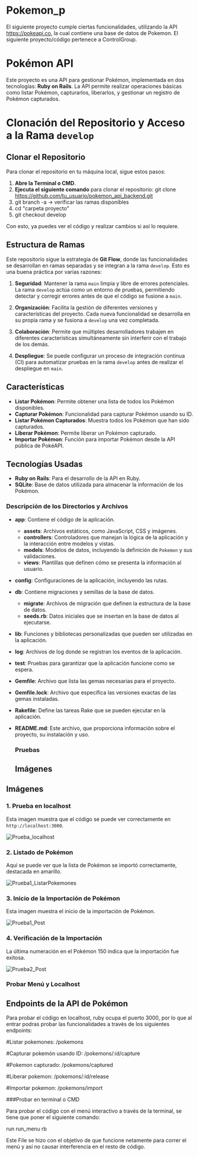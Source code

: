 # Pokemon_p
El siguiente proyecto cumple ciertas funcionalidades, utilizando la API https://pokeapi.co, la cual contiene una base de datos de Pokemon. El siguiente proyecto/código pertenece a ControlGroup.

# Pokémon API

Este proyecto es una API para gestionar Pokémon, implementada en dos tecnologías: **Ruby on Rails**. La API permite realizar operaciones básicas como listar Pokémon, capturarlos, liberarlos, y gestionar un registro de Pokémon capturados.

# Clonación del Repositorio y Acceso a la Rama `develop`

## Clonar el Repositorio

Para clonar el repositorio en tu máquina local, sigue estos pasos:

1. **Abre la Terminal o CMD**.
2. **Ejecuta el siguiente comando** para clonar el repositorio:
   git clone https://github.com/tu_usuario/pokemon_api_backend.git
3. git branch -a -> verificar las ramas disponibles
4. cd "carpeta proyecto"
5. git checkout develop

Con esto, ya puedes ver el código y realizar cambios si así lo requiere.

## Estructura de Ramas

Este repositorio sigue la estrategia de **Git Flow**, donde las funcionalidades se desarrollan en ramas separadas y se integran a la rama `develop`. Esto es una buena práctica por varias razones:

1. **Seguridad**: Mantener la rama `main` limpia y libre de errores potenciales. La rama `develop` actúa como un entorno de pruebas, permitiendo detectar y corregir errores antes de que el código se fusione a `main`.

2. **Organización**: Facilita la gestión de diferentes versiones y características del proyecto. Cada nueva funcionalidad se desarrolla en su propia rama y se fusiona a `develop` una vez completada.

3. **Colaboración**: Permite que múltiples desarrolladores trabajen en diferentes características simultáneamente sin interferir con el trabajo de los demás. 

4. **Despliegue**: Se puede configurar un proceso de integración continua (CI) para automatizar pruebas en la rama `develop` antes de realizar el despliegue en `main`.

## Características

- **Listar Pokémon**: Permite obtener una lista de todos los Pokémon disponibles.
- **Capturar Pokémon**: Funcionalidad para capturar Pokémon usando su ID.
- **Listar Pokémon Capturados**: Muestra todos los Pokémon que han sido capturados.
- **Liberar Pokémon**: Permite liberar un Pokémon capturado.
- **Importar Pokémon**: Función para importar Pokémon desde la API pública de PokéAPI.

## Tecnologías Usadas

- **Ruby on Rails**: Para el desarrollo de la API en Ruby.
- **SQLite**: Base de datos utilizada para almacenar la información de los Pokémon.

### Descripción de los Directorios y Archivos

- **app**: Contiene el código de la aplicación.
  - **assets**: Archivos estáticos, como JavaScript, CSS y imágenes.
  - **controllers**: Controladores que manejan la lógica de la aplicación y la interacción entre modelos y vistas.
  - **models**: Modelos de datos, incluyendo la definición de `Pokemon` y sus validaciones.
  - **views**: Plantillas que definen cómo se presenta la información al usuario.

- **config**: Configuraciones de la aplicación, incluyendo las rutas.

- **db**: Contiene migraciones y semillas de la base de datos.
  - **migrate**: Archivos de migración que definen la estructura de la base de datos.
  - **seeds.rb**: Datos iniciales que se insertan en la base de datos al ejecutarse.

- **lib**: Funciones y bibliotecas personalizadas que pueden ser utilizadas en la aplicación.

- **log**: Archivos de log donde se registran los eventos de la aplicación.

- **test**: Pruebas para garantizar que la aplicación funcione como se espera.

- **Gemfile**: Archivo que lista las gemas necesarias para el proyecto.

- **Gemfile.lock**: Archivo que especifica las versiones exactas de las gemas instaladas.

- **Rakefile**: Define las tareas Rake que se pueden ejecutar en la aplicación.

- **README.md**: Este archivo, que proporciona información sobre el proyecto, su instalación y uso.

  ### Pruebas

  ## Imágenes

## Imágenes

### 1. Prueba en localhost

Esta imagen muestra que el código se puede ver correctamente en `http://localhost:3000`.

![Prueba_localhost](https://github.com/rescue98/pokemon_p/blob/develop/imagenes/Prueba_localhost.png?raw=true)

### 2. Listado de Pokémon

Aquí se puede ver que la lista de Pokémon se importó correctamente, destacada en amarillo.

![Prueba1_ListarPokemones](https://github.com/rescue98/pokemon_p/blob/develop/imagenes/Prueba1_ListarPokemones.png?raw=true)

### 3. Inicio de la Importación de Pokémon

Esta imagen muestra el inicio de la importación de Pokémon.

![Prueba1_Post](https://github.com/rescue98/pokemon_p/blob/develop/imagenes/Prueba1_Post.png?raw=true)

### 4. Verificación de la Importación

La última numeración en el Pokémon 150 indica que la importación fue exitosa.

![Prueba2_Post](https://github.com/rescue98/pokemon_p/blob/develop/imagenes/Prueba2_Post.png?raw=true)

### Probar Menú y Localhost

## Endpoints de la API de Pokémon

Para probar el código en localhost, ruby ocupa el puerto 3000, por lo que al entrar podras probar las funcionalidades a través de los siguientes endpoints:

#Listar pokemones: /pokemons

#Capturar pokemón usando ID: /pokemons/:id/capture

#Pokemon capturado: /pokemons/captured

#Liberar pokemon: /pokemons/:id/release

#Importar pokemon: /pokemons/import

###Probar en terminal o CMD

Para probar el código con el menú interactivo a través de la terminal, se tiene que poner el siguiente comando:

run run_menu rb

Este File se hizo con el objetivo de que funcione netamente para correr el menú y así no causar interferencia en el resto de código.

